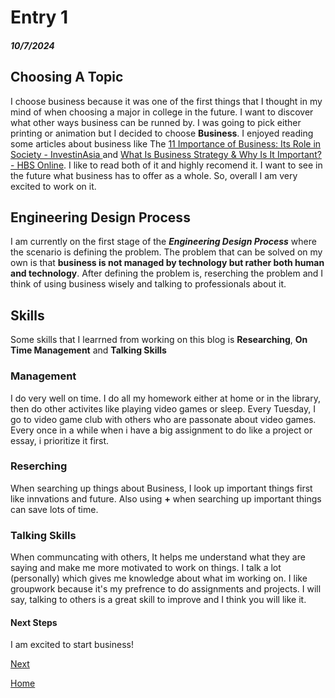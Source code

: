 # Entry 1
##### 10/7/2024

## Choosing A Topic
I choose business because it was one of the first things that I thought in my mind of when choosing a major in college in the future. I want to discover what other ways business can be runned by. I was going to pick either printing or animation but I decided to choose **Business**. I enjoyed reading some articles about business like The [11 Importance of Business: Its Role in Society - InvestinAsia ](url) and [What Is Business Strategy & Why Is It Important? - HBS Online](url). I like to read both of it and highly recomend it. I want to see in the future what business has to offer as a whole. So, overall I am very excited to work on it. 

## Engineering Design Process
I am currently on the first stage of the **_Engineering Design Process_** where the scenario is defining the problem. The problem that can be solved on my own is that **business is not managed by technology but rather both human and technology**. After defining the problem is, reserching the problem and I think of using business wisely and talking to professionals about it. 

## Skills
Some skills that I learrned from working on this blog is **Researching**, **On Time Management** and **Talking Skills**

### Management
I do very well on time. I do all my homework either at home or in the library, then do other activites like playing video games or sleep. Every Tuesday, I go to video game club with others who are passonate about video games. Every once in a while when i have a big assignment to do like a project or essay, i prioritize it first. 

### Reserching
When searching up things about Business, I look up important things first like innvations and future. Also using **+** when searching up important things can save lots of time. 

### Talking Skills
When communcating with others, It helps me understand what they are saying and make me more motivated to work on things. I talk a lot (personally) which gives me knowledge about what im working on. I like groupwork because it's my prefrence to do assignments and projects. I will say, talking to others is a great skill to improve and I think you will like it. 

#### Next Steps 
I am excited to start business!  


 

[Next](entry02.md)

[Home](../README.md)
